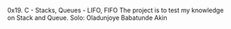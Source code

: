 0x19. C - Stacks, Queues - LIFO, FIFO
The project is to test my knowledge on Stack and Queue.
Solo: Oladunjoye Babatunde Akin
